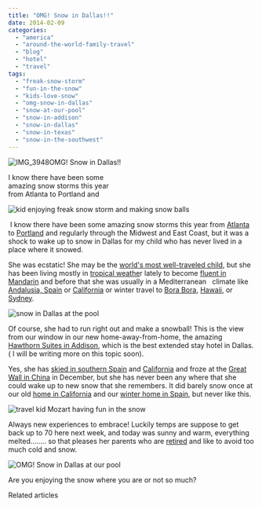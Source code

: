 ```yaml
---
title: "OMG! Snow in Dallas!!"
date: 2014-02-09
categories: 
  - "america"
  - "around-the-world-family-travel"
  - "blog"
  - "hotel"
  - "travel"
tags: 
  - "freak-snow-storm"
  - "fun-in-the-snow"
  - "kids-love-snow"
  - "omg-snow-in-dallas"
  - "snow-at-our-pool"
  - "snow-in-addison"
  - "snow-in-dallas"
  - "snow-in-texas"
  - "snow-in-the-southwest"
---
```


![IMG_3948](https://pub-ac94b3f306b24c0dba4238943c97f2e1.r2.dev/6a00e5502a9507883301a3fcb7669d970b.jpg)OMG! Snow in Dallas!!  
  
I know there have been some  
amazing snow storms this year  
from Atlanta to Portland and

<!--more-->

![kid enjoying freak snow storm and making snow balls](https://pub-ac94b3f306b24c0dba4238943c97f2e1.r2.dev/6a00e5502a9507883301a3fcb83ba5970b.png)

 I know there have been some amazing snow storms this year from [Atlanta](http://www.usatoday.com/story/news/nation/2014/01/28/weather-deep-south-ice-storm-snow-houston-louisiana/4957279/ "atlanta snow") to [Portland](http://bigstory.ap.org/article/rare-snowstorm-hammers-western-oregon "snow in Portland") and regularly through the Midwest and East Coast, but it was a shock to wake up to snow in Dallas for my child who has never lived in a place where it snowed.  
  
She was ecstatic! She may be the [world's most well-traveled child](https://pub-ac94b3f306b24c0dba4238943c97f2e1.r2.dev/2013/09/the-most-well-traveled-child-in-the-whole-world.html "most well traveled child"), but she has been living mostly in [tropical weathe](https://pub-ac94b3f306b24c0dba4238943c97f2e1.r2.dev/2011/01/tropical-winter-home-in-penang-malaysia-location-indenpendent-digital-nomad-long-term-travel-tips-.html "tropical winter in southeast Asia")r lately to become [fluent in Mandarin](https://pub-ac94b3f306b24c0dba4238943c97f2e1.r2.dev/2013/06/fluent-mandarin.html "fluent mandarin") and before that she was usually in a Mediterranean   climate like [Andalusia, Spain](https://pub-ac94b3f306b24c0dba4238943c97f2e1.r2.dev/2009/11/lifestyle-design-a-winter-in-spain-extendedtravel-digitalnomad-miniretirement-4hww-travel.html "how to winter in spain") or [California](https://pub-ac94b3f306b24c0dba4238943c97f2e1.r2.dev/2012/02/beautiful-capitola-californias-oldest-beach.html "California beach town") or winter travel to [Bora Bora](https://pub-ac94b3f306b24c0dba4238943c97f2e1.r2.dev/2010/11/bora-bora-on-a-cheap-budget-travel-tahiti-moorea-and-french-polynesia.html "bora bora travel cheap"), [Hawaii](https://pub-ac94b3f306b24c0dba4238943c97f2e1.r2.dev/2011/01/family-travel-hawaii-learning-to-surf-in-kauai.html "Hawaii family travel learn to surf"), or [Sydney](https://pub-ac94b3f306b24c0dba4238943c97f2e1.r2.dev/2011/02/the-stunning-sydney-harbour-yha-hostel-review.html "Sydney cheap hostel").  
  
![snow in Dallas at the pool](https://pub-ac94b3f306b24c0dba4238943c97f2e1.r2.dev/6a00e5502a9507883301a3fcb83bba970b.png)  
  
Of course, she had to run right out and make a snowball! This is the view from our window in our new home-away-from-home, the amazing [Hawthorn Suites in Addison](http://www.hawthorn.com/hotels/texas/addison/hawthorn-suites-by-wyndham-addison-galleria/hotel-overview "Hawthorn Suites Addison"), which is the best extended stay hotel in Dallas. ( I will be writing more on this topic soon).  
  
Yes, she has [skied in southern Spain](https://pub-ac94b3f306b24c0dba4238943c97f2e1.r2.dev/2012/12/skiing-in-southern-spain.html "ski southern spain in Granada") and [California](https://pub-ac94b3f306b24c0dba4238943c97f2e1.r2.dev/2012/08/top-10-california-destinations.html "california best destinations") and froze at the [Great Wall in China](https://pub-ac94b3f306b24c0dba4238943c97f2e1.r2.dev/2012/12/the-great-wall-of-china.html "great wall china") in December, but she has never been any where that she could wake up to new snow that she remembers. It did barely snow once at our old [home in California](https://pub-ac94b3f306b24c0dba4238943c97f2e1.r2.dev/2006/08/home-and-hous-1.html "beautiful california home") and our [winter home in Spain](https://pub-ac94b3f306b24c0dba4238943c97f2e1.r2.dev/2010/01/family-travel-photo-spain-.html "snow in andalusia"), but never like this.  
  
![travel kid Mozart having fun in the snow](https://pub-ac94b3f306b24c0dba4238943c97f2e1.r2.dev/6a00e5502a9507883301a51167e327970c.png)  
  
Always new experiences to embrace! Luckily temps are suppose to get back up to 70 here next week, and today was sunny and warm, everything melted........ so that pleases her parents who are [retired](https://pub-ac94b3f306b24c0dba4238943c97f2e1.r2.dev/2013/07/retire-and-travel-the-world.html "retire and travel") and like to avoid too much cold and snow.  
  
![OMG! Snow in Dallas at our pool](https://pub-ac94b3f306b24c0dba4238943c97f2e1.r2.dev/6a00e5502a9507883301a73d7340c1970d.png)  
  
Are you enjoying the snow where you are or not so much?  
  

Related articles

